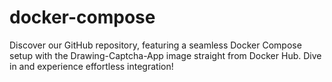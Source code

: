 # docker-compose
Discover our GitHub repository, featuring a seamless Docker Compose setup with the Drawing-Captcha-App image straight from Docker Hub. Dive in and experience effortless integration!
